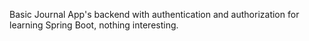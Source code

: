 Basic Journal App's backend with authentication and authorization for learning Spring Boot, nothing interesting.
